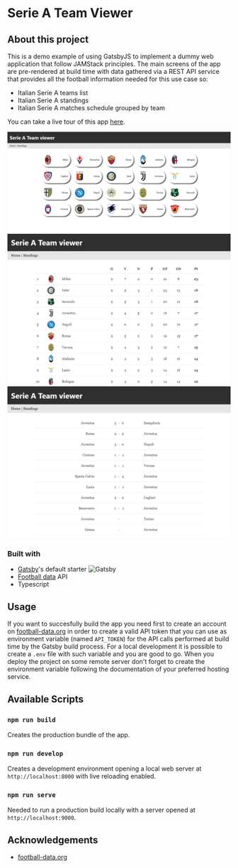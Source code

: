 # Serie A Team Viewer

## About this project
This is a demo example of using GatsbyJS to implement a dummy web application that follow JAMStack principles. The main screens of the app are pre-rendered at build time with data gathered via a REST API service that provides all the football information needed for this use case so:
* Italian Serie A teams list
* Italian Serie A standings
* Italian Serie A matches schedule grouped by team

You can take a live tour of this app [here](https://main.d17o8ulagbjrod.amplifyapp.com/).

![Screenshot](screen-home.png)
![Screenshot](screen-standings.png)
![Screenshot](screen-schedule.png)

### Built with
* [Gatsby](https://www.gatsbyjs.com)'s default starter <img alt="Gatsby" src="https://www.gatsbyjs.com/Gatsby-Monogram.svg" width="18"/>
* [Football data](https://www.football-data.org/) API
* Typescript

## Usage
If you want to succesfully build the app you need first to create an account on [football-data.org](https://www.football-data.org/) in order to create a valid API token that you can use as environment variable (named `API_TOKEN`) for the API calls performed at build time by the Gatsby build process. For a local development it is possible to create a `.env` file with such variable and you are good to go. When you deploy the project on some remote server don't forget to create the environment variable following the documentation of your preferred hosting service.

## Available Scripts

### `npm run build`
Creates the production bundle of the app.

### `npm run develop`
Creates a development environment opening a local web server at `http://localhost:8000` with live reloading enabled.

### `npm run serve`
Needed to run a production build locally with a server opened at `http://localhost:9000`.

## Acknowledgements
* [football-data.org](https://www.football-data.org/)